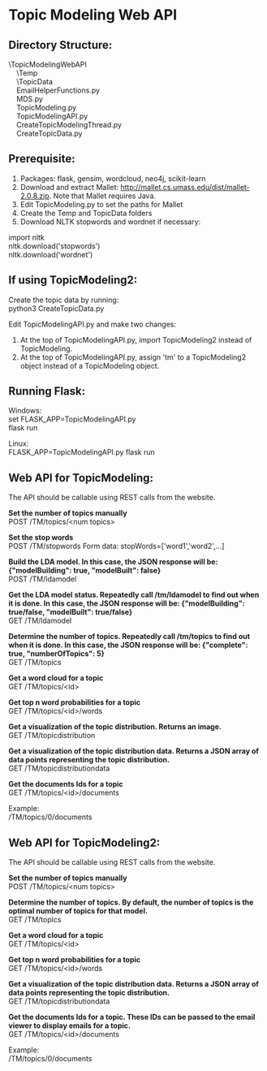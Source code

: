 # Topic Modeling Web API

## Directory Structure:


\TopicModelingWebAPI<br>
&nbsp;&nbsp;&nbsp;&nbsp;\Temp<br>
&nbsp;&nbsp;&nbsp;&nbsp;\TopicData<br>
&nbsp;&nbsp;&nbsp;&nbsp;EmailHelperFunctions.py<br>
&nbsp;&nbsp;&nbsp;&nbsp;MDS.py<br>
&nbsp;&nbsp;&nbsp;&nbsp;TopicModeling.py<br>
&nbsp;&nbsp;&nbsp;&nbsp;TopicModelingAPI.py<br>
&nbsp;&nbsp;&nbsp;&nbsp;CreateTopicModelingThread.py<br>
&nbsp;&nbsp;&nbsp;&nbsp;CreateTopicData.py<br>

## Prerequisite:
1. Packages: flask, gensim, wordcloud, neo4j, scikit-learn
2. Download and extract Mallet: http://mallet.cs.umass.edu/dist/mallet-2.0.8.zip.  Note that Mallet requires Java.
3. Edit TopicModeling.py to set the paths for Mallet
4. Create the Temp and TopicData folders
5. Download NLTK stopwords and wordnet if necessary:

import nltk<br>
nltk.download('stopwords')<br>
nltk.download('wordnet')<br>

## If using TopicModeling2:

Create the topic data by running:<br>
python3 CreateTopicData.py<br>

Edit TopicModelingAPI.py and make two changes:
1. At the top of TopicModelingAPI.py, import TopicModeling2 instead of TopicModeling.
2. At the top of TopicModelingAPI.py, assign 'tm' to a TopicModeling2 object instead of a TopicModeling object.

## Running Flask:

Windows:<br>
set FLASK_APP=TopicModelingAPI.py<br>
flask run<br>

Linux:<br>
FLASK_APP=TopicModelingAPI.py flask run<br>

## Web API for TopicModeling:

The API should be callable using REST calls from the website.

**Set the number of topics manually**<br>
POST	/TM/topics/\<num topics\>

**Set the stop words**<br>
POST	/TM/stopwords
Form data: stopWords=['word1','word2',...]

**Build the LDA model. In this case, the JSON response will be: {"modelBuilding": true, "modelBuilt": false}**<br>
POST	/TM/ldamodel<br>

**Get the LDA model status. Repeatedly call /tm/ldamodel to find out when it is done. In this case, the JSON response will be: {"modelBuilding": true/false, "modelBuilt": true/false}**<br>
GET	/TM/ldamodel<br>

**Determine the number of topics.  Repeatedly call /tm/topics to find out when it is done. In this case, the JSON response will be: {"complete": true, "numberOfTopics": 5}**<br>
GET	/TM/topics<br>

**Get a word cloud for a topic**<br>
GET	/TM/topics/\<id\>

**Get top n word probabilities for a topic**<br>
GET	/TM/topics/\<id\>/words

**Get a visualization of the topic distribution. Returns an image.**<br>
GET	/TM/topicdistribution<br>

**Get a visualization of the topic distribution data. Returns a JSON array of data points representing the topic distribution.**<br>
GET	/TM/topicdistributiondata<br>

**Get the documents Ids for a topic**<br>
GET	/TM/topics/\<id\>/documents

Example:<br>
/TM/topics/0/documents<br>

## Web API for TopicModeling2:

The API should be callable using REST calls from the website.

**Set the number of topics manually**<br>
POST	/TM/topics/\<num topics\>

**Determine the number of topics. By default, the number of topics is the optimal number of topics for that model.**<br>
GET	/TM/topics<br>

**Get a word cloud for a topic**<br>
GET	/TM/topics/\<id\>

**Get top n word probabilities for a topic**<br>
GET	/TM/topics/\<id\>/words

**Get a visualization of the topic distribution data. Returns a JSON array of data points representing the topic distribution.**<br>
GET	/TM/topicdistributiondata<br>

**Get the documents Ids for a topic. These IDs can be passed to the email viewer to display emails for a topic.**<br>
GET	/TM/topics/\<id\>/documents

Example:<br>
/TM/topics/0/documents
